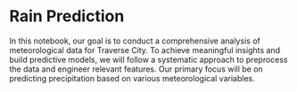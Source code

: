 # Rain Prediction 
 In this notebook, our goal is to conduct a comprehensive analysis of meteorological data for Traverse City. To achieve meaningful insights and build predictive models, we will follow a systematic approach to preprocess the data and engineer relevant features. Our primary focus will be on predicting precipitation based on various meteorological variables.
